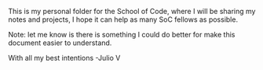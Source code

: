This is my personal folder for the School of Code, where I will be sharing my notes and projects, I hope it can help as many SoC fellows as possible.

Note: let me know is there is something I could do better for make this document easier to understand.

With all my best intentions
-Julio V